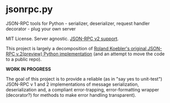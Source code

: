 jsonrpc.py
==========

JSON-RPC tools for Python - serializer, deserializer, request handler decorator - plug your own server

MIT License. Server agnostic. [JSON-RPC v2 support](http://www.jsonrpc.org/specification).

This project is largely a decomposition of [Roland Koebler's original JSON-RPC v.2(preview) Python implementation](http://www.simple-is-better.org/rpc/jsonrpc.py) (and an attempt to move the code to a public repo).

**WORK IN PROGRESS**

The goal of this project is to provide a reliable (as in "say yes to unit-test") JSON-RPC v 1 and 2 implementations of message serialization, deserialization and, a compliant error-trapping, error-formatting wrapper (decorator?) for methods to make error handling transparent).
